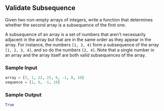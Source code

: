 ## Validate Subsequence
Given two non-empty arrays of integers, write a function
that determines whether the second array is a subsequence of
the first one.

A subsequence of an array is a set of numbers that aren't
necessarily adjacent in the array but that are in the same
order as they appear in the array. For instance, the numbers
`[1, 3, 4]` form a subsequence of the array `[1, 2, 3, 4]`,
and so do the numbers `[2, 4]`. Note that a single number in
an array and the array itself are both valid subsequences of
the array.

### Sample Input
```Python
array = [5, 1, 22, 25, 6, -1, 8, 10]
sequence = [1, 6, -1, 10]
```

### Sample Output
```Python
True
```
